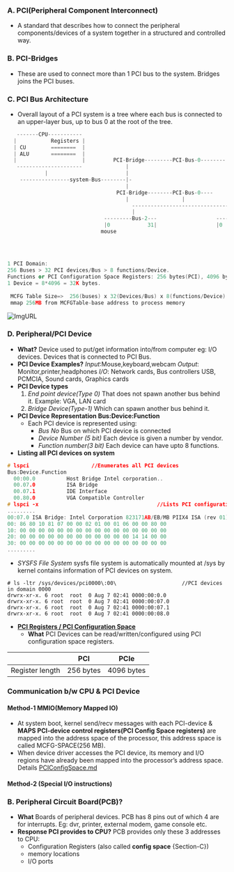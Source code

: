 ### A. PCI(Peripheral Component Interconnect)
- A standard that describes how to connect the peripheral components/devices of a system together in a structured and controlled way.
  
### B. PCI-Bridges
- These are used to connect more than 1 PCI bus to the system. Bridges joins the PCI buses.

### C. PCI Bus Architecture
- Overall layout of a PCI system is a tree where each bus is connected to an upper-layer bus, up to bus 0 at the root of the tree.
```c++
   -------CPU-----------
  |           Registers |
  | CU        ========  |
  | ALU       ========  |
  |                     |         PCI-Bridge---------PCI-Bus-0--------     //PCI-Domain-B(0001). //Can have upto 65535 domains
   ---------------------              |
            |                         |
    ----------------system-Bus--------|-
                                      |
                                   PCI-Bridge--------PCI-Bus-0----        //PCI-Domain-A(0000)
                                      |                 |
                                        -------------------------------------
                                        |                                   |
                               ---------Bus-2---                   -----------Bus-3-----------------
                               |0            31|                   |0       |                    31|
                              mouse                                     ---device7--------------
                                                                        | f0(4096)     f6        |
                                                                        |        0000:03:07.6.40 | 
                                                                        -------------------------- 
                                                                         //Domain:0,Bus:3,Device:7,Function:6,Register:40
1 PCI Domain:     
256 Buses > 32 PCI devices/Bus > 8 functions/Device.        
Functions or PCI Configuration Space Registers: 256 bytes(PCI), 4096 bytes(PCIe)
1 Device = 8*4096 = 32K bytes.
 
 MCFG Table Size=>  256(buses) x 32(Devices/Bus) x 8(functions/Device) x 4KB(Bytes/function) = 256MB
 mmap 256MB from MCFGTable-base address to process memory
```
![ImgURL](https://i.ibb.co/SK8BKzH/pci.png)

### D. Peripheral/PCI Device
- **What?** Device used to put/get information into/from computer eg: I/O devices. Devices that is connected to PCI Bus.
- **PCI Device Examples?**  *Input*:Mouse,keyboard,webcam  *Output*: Monitor,printer,headphones *I/O*: Network cards, Bus controllers USB, PCMCIA, Sound cards, Graphics cards
- **PCI Device types**
  1. *End point device(Type 0)* That does not spawn another bus behind it. Example: VGA, LAN card
  2. *Bridge Device(Type-1)* Which can spawn another bus behind it.
- **PCI Device Representation  Bus:Device:Function**
  - Each PCI device is represented using: 
    - *Bus No* Bus on which PCI device is connected
    - *Device Number (5 bit)* Each device is given a number by vendor.
    - *Function number(3 bit)* Each device can have upto 8 functions.
- **Listing all PCI devices on system**
```c
# lspci                    //Enumerates all PCI devices
Bus:Device.Function
  00:00.0          Host Bridge Intel corporation..
  00.07.0          ISA Bridge
  00.07.1          IDE Interface
  00.80.0          VGA Compatible Controller
# lspci -x										//Lists PCI configuration space for each device
.........
00:07.0	ISA Bridge: Intel Corporation 823171AB/EB/MB PIIX4 ISA (rev 01)
00: 86 80 10 81 07 00 00 02 01 00 01 06 00 00 80 00
10: 00 00 00 00 00 00 00 00 00 00 00 00 00 00 00 00 
20: 00 00 00 00 00 00 00 00 00 00 00 00 14 14 00 00
30: 00 00 00 00 00 00 00 00 00 00 00 00 00 00 00 00
.........

```
- *SYSFS File System* sysfs file system is automatically mounted at /sys by kernel contains information of PCI devices on system.
```
# ls -ltr /sys/devices/pci0000\:00\                     //PCI devices in domain 0000
drwrx-xr-x. 6 root  root  0 Aug 7 02:41 0000:00:0.0    
drwrx-xr-x. 6 root  root  0 Aug 7 02:41 0000:00:07.0
drwrx-xr-x. 6 root  root  0 Aug 7 02:41 0000:00:07.1
drwrx-xr-x. 6 root  root  0 Aug 7 02:41 0000:00:08.0
```    
- **[PCI Registers / PCI Configuration Space](PCIConfigSpace.md)**
  - **What** PCI Devices can be read/written/configured using PCI configuration space registers.

| | PCI | PCIe |
| --- | --- | --- |
| Register length | 256 bytes | 4096 bytes |


### Communication b/w CPU & PCI Device
#### Method-1 MMIO(Memory Mapped IO)
- At system boot, kernel send/recv messages with each PCI-device & **MAPS PCI-device control registers(PCI Config Space registers)** are mapped into the address space of the processor, this address space is called MCFG-SPACE(256 MB). 
- When device driver accesses the PCI device, its memory and I/O regions have already been mapped into the processor’s address space. Details [PCIConfigSpace.md](PCIConfigSpace.md)
#### Method-2 (Special I/O instructions)

### B. Peripheral Circuit Board(PCB)?
- **What** Boards of peripheral devices. PCB has 8 pins out of which 4 are for interrupts. Eg: dvr, printer, external modem, game console etc.  
- **Response PCI provides to CPU?** PCB provides only these 3 addresses to CPU: 
  - Configuration Registers (also called **config space**	{Section-C})
  - memory locations
  - I/O ports
